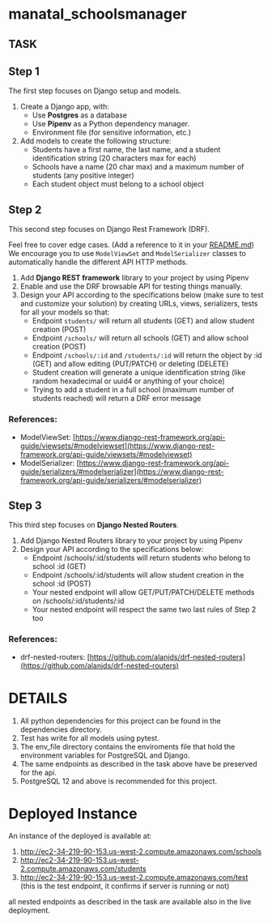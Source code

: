 # manatal_schoolsmanager

## TASK
## Step 1

The first step focuses on Django setup and models.

1. Create a Django app, with:
    - Use **Postgres** as a database
    - Use **Pipenv** as a Python dependency manager.
    - Environment file (for sensitive information, etc.)
2. Add models to create the following structure:
    - Students have a first name, the last name, and a student identification string (20 characters max for each)
    - Schools have a name (20 char max) and a maximum number of students (any positive integer)
    - Each student object must belong to a school object

## Step 2

This second step focuses on Django Rest Framework (DRF).

Feel free to cover edge cases. (Add a reference to it in your [README.md](http://readme.md/))
We encourage you to use `ModelViewSet` and `ModelSerializer` classes to automatically handle the different API HTTP methods.

1. Add **Django REST framework** library to your project by using Pipenv
2. Enable and use the DRF browsable API for testing things manually.
3. Design your API according to the specifications below (make sure to test and customize your solution) by creating URLs, views, serializers, tests for all your models so that:
    - Endpoint `students/` will return all students (GET) and allow student creation (POST)
    - Endpoint `/schools/` will return all schools (GET) and allow school creation (POST)
    - Endpoint `/schools/:id` and `/students/:id` will return the object by :id (GET) and allow editing (PUT/PATCH) or deleting (DELETE)
    - Student creation will generate a unique identification string (like random hexadecimal or uuid4 or anything of your choice)
    - Trying to add a student in a full school (maximum number of students reached) will return a DRF error message

### References:

- ModelViewSet: [https://www.django-rest-framework.org/api-guide/viewsets/#modelviewset](https://www.django-rest-framework.org/api-guide/viewsets/#modelviewset)
- ModelSerializer: [https://www.django-rest-framework.org/api-guide/serializers/#modelserializer](https://www.django-rest-framework.org/api-guide/serializers/#modelserializer)

## Step 3

This third step focuses on **Django Nested Routers**.

1. Add Django Nested Routers library to your project by using Pipenv
2. Design your API according to the specifications below:
    - Endpoint /schools/:id/students will return students who belong to school :id (GET)
    - Endpoint /schools/:id/students will allow student creation in the school :id (POST)
    - Your nested endpoint will allow GET/PUT/PATCH/DELETE methods on /schools/:id/students/:id
    - Your nested endpoint will respect the same two last rules of Step 2 too

### References:

- drf-nested-routers: [https://github.com/alanjds/drf-nested-routers](https://github.com/alanjds/drf-nested-routers)

# DETAILS
1. All python dependencies for this project can be found in the dependencies directory.
2. Test has write for all models using pytest.
3. The env_file directory contains the enviroments file that hold the environment variables for PostgreSQL and Django.
4. The same endpoints as described in the task above have be preserved for the api.
5. PostgreSQL 12 and above is recommended for this project.

# Deployed Instance
An instance of the deployed is available at:
1. http://ec2-34-219-90-153.us-west-2.compute.amazonaws.com/schools
2. http://ec2-34-219-90-153.us-west-2.compute.amazonaws.com/students
3. http://ec2-34-219-90-153.us-west-2.compute.amazonaws.com/test (this is the test endpoint, it confirms if server is running or not)

all nested endpoints as described in the task are available also in the live deployment.


